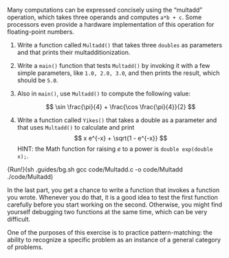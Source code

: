 Many computations can be expressed concisely using the “multadd” operation, which takes three operands and computes `a*b + c`.  Some processors even provide a hardware implementation of this operation for floating-point numbers.

1.  Write a function called `Multadd()` that takes three `doubles` as parameters and that prints their multadditionization.

1.  Write a `main()` function that tests `Multadd()` by invoking it with a few simple parameters, like `1.0, 2.0, 3.0`, and then prints the result, which should be `5.0`.

1.  Also in `main()`, use `Multadd()` to compute the following value: 

    $$ \sin \frac{\pi}{4} + \frac{\cos \frac{\pi}{4}}{2} $$

1.  Write a function called `Yikes()` that takes a double as a parameter and that uses `Multadd()` to calculate and print $$ x e^{-x} + \sqrt{1 - e^{-x}} $$ HINT: the Math function for raising $e$ to a power is `double exp(double x);`. 

{Run!}(sh .guides/bg.sh gcc code/Multadd.c -o code/Multadd ./code/Multadd)

In the last part, you get a chance to write a function that invokes a function you wrote.  Whenever you do that, it is a good idea to test the first function carefully before you start working on the second.  Otherwise, you might find yourself debugging two functions at the same time, which can be very difficult.

One of the purposes of this exercise is to practice pattern-matching: the ability to recognize a specific problem as an instance of a general category of problems.